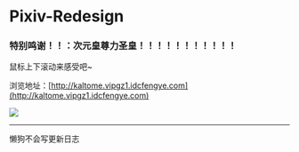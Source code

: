 # Pixiv-Redesign

### 特别鸣谢！！：次元皇尊力圣皇！！！！！！！！！！！

  

鼠标上下滚动来感受吧~

浏览地址：[http://kaltome.vipgz1.idcfengye.com](http://kaltome.vipgz1.idcfengye.com)

![](https://github.com/Kaltome/Pixiv-Redesign/blob/master/Showingtest.png)


-------------

懒狗不会写更新日志
